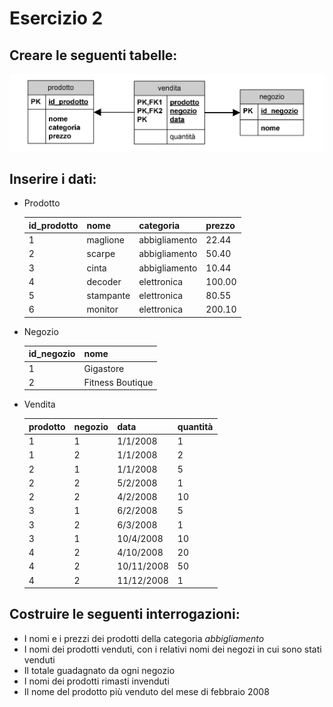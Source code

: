 # Esercizio 2

## Creare le seguenti tabelle:

![Tabelle](https://github.com/PugliaSOS/sql-exercises/raw/master/ex2/img.png)

## Inserire i dati:

  - Prodotto

    id_prodotto | nome | categoria | prezzo
    ------------|------|-----------|-------
    1 | maglione | abbigliamento | 22.44
    2 | scarpe | abbigliamento | 50.40
    3 | cinta | abbigliamento | 10.44
    4 | decoder | elettronica | 100.00
    5 | stampante | elettronica | 80.55
    6 | monitor | elettronica | 200.10

  - Negozio

    id_negozio | nome
    -----------|-----
    1 | Gigastore
    2 | Fitness Boutique

  - Vendita

    prodotto | negozio | data | quantità
    ---------|---------|------|---------
    1 | 1 | 1/1/2008 | 1
    1 | 2 | 1/1/2008    | 2
    2 | 1 | 1/1/2008    | 5
    2 | 2 | 5/2/2008    | 1
    2 | 2 | 4/2/2008    | 10
    3 | 1 | 6/2/2008    | 5
    3 | 2 | 6/3/2008    | 1
    3 | 1 | 10/4/2008   | 10
    4 | 2 | 4/10/2008   | 20
    4 | 2 | 10/11/2008  | 50
    4 | 2 | 11/12/2008  | 1

## Costruire le seguenti interrogazioni:

  - I nomi e i prezzi dei prodotti della categoria *abbigliamento*
  - I nomi dei prodotti venduti, con i relativi nomi dei negozi in cui sono
    stati venduti
  - Il totale guadagnato da ogni negozio
  - I nomi dei prodotti rimasti invenduti
  - Il nome del prodotto più venduto del mese di febbraio 2008
